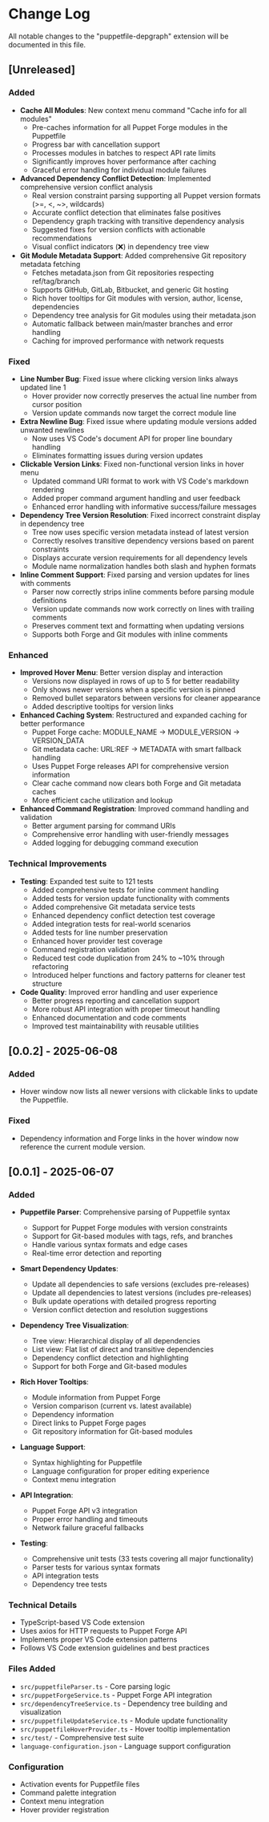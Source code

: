 # Change Log

All notable changes to the "puppetfile-depgraph" extension will be documented in this file.

## [Unreleased]
### Added
- **Cache All Modules**: New context menu command "Cache info for all modules"
  - Pre-caches information for all Puppet Forge modules in the Puppetfile
  - Progress bar with cancellation support
  - Processes modules in batches to respect API rate limits
  - Significantly improves hover performance after caching
  - Graceful error handling for individual module failures
- **Advanced Dependency Conflict Detection**: Implemented comprehensive version conflict analysis
  - Real version constraint parsing supporting all Puppet version formats (>=, <, ~>, wildcards)
  - Accurate conflict detection that eliminates false positives
  - Dependency graph tracking with transitive dependency analysis
  - Suggested fixes for version conflicts with actionable recommendations
  - Visual conflict indicators (❌) in dependency tree view
- **Git Module Metadata Support**: Added comprehensive Git repository metadata fetching
  - Fetches metadata.json from Git repositories respecting ref/tag/branch
  - Supports GitHub, GitLab, Bitbucket, and generic Git hosting
  - Rich hover tooltips for Git modules with version, author, license, dependencies
  - Dependency tree analysis for Git modules using their metadata.json
  - Automatic fallback between main/master branches and error handling
  - Caching for improved performance with network requests

### Fixed
- **Line Number Bug**: Fixed issue where clicking version links always updated line 1
  - Hover provider now correctly preserves the actual line number from cursor position
  - Version update commands now target the correct module line
- **Extra Newline Bug**: Fixed issue where updating module versions added unwanted newlines
  - Now uses VS Code's document API for proper line boundary handling
  - Eliminates formatting issues during version updates
- **Clickable Version Links**: Fixed non-functional version links in hover menu
  - Updated command URI format to work with VS Code's markdown rendering
  - Added proper command argument handling and user feedback
  - Enhanced error handling with informative success/failure messages
- **Dependency Tree Version Resolution**: Fixed incorrect constraint display in dependency tree
  - Tree now uses specific version metadata instead of latest version
  - Correctly resolves transitive dependency versions based on parent constraints
  - Displays accurate version requirements for all dependency levels
  - Module name normalization handles both slash and hyphen formats
- **Inline Comment Support**: Fixed parsing and version updates for lines with comments
  - Parser now correctly strips inline comments before parsing module definitions
  - Version update commands now work correctly on lines with trailing comments
  - Preserves comment text and formatting when updating versions
  - Supports both Forge and Git modules with inline comments

### Enhanced
- **Improved Hover Menu**: Better version display and interaction
  - Versions now displayed in rows of up to 5 for better readability
  - Only shows newer versions when a specific version is pinned
  - Removed bullet separators between versions for cleaner appearance
  - Added descriptive tooltips for version links
- **Enhanced Caching System**: Restructured and expanded caching for better performance
  - Puppet Forge cache: MODULE_NAME -> MODULE_VERSION -> VERSION_DATA
  - Git metadata cache: URL:REF -> METADATA with smart fallback handling
  - Uses Puppet Forge releases API for comprehensive version information
  - Clear cache command now clears both Forge and Git metadata caches
  - More efficient cache utilization and lookup
- **Enhanced Command Registration**: Improved command handling and validation
  - Better argument parsing for command URIs
  - Comprehensive error handling with user-friendly messages
  - Added logging for debugging command execution

### Technical Improvements
- **Testing**: Expanded test suite to 121 tests
  - Added comprehensive tests for inline comment handling
  - Added tests for version update functionality with comments
  - Added comprehensive Git metadata service tests
  - Enhanced dependency conflict detection test coverage
  - Added integration tests for real-world scenarios
  - Added tests for line number preservation
  - Enhanced hover provider test coverage
  - Command registration validation
  - Reduced test code duplication from 24% to ~10% through refactoring
  - Introduced helper functions and factory patterns for cleaner test structure
- **Code Quality**: Improved error handling and user experience
  - Better progress reporting and cancellation support
  - More robust API integration with proper timeout handling
  - Enhanced documentation and code comments
  - Improved test maintainability with reusable utilities

## [0.0.2] - 2025-06-08
### Added
- Hover window now lists all newer versions with clickable links to update the Puppetfile.
### Fixed
- Dependency information and Forge links in the hover window now reference the current module version.

## [0.0.1] - 2025-06-07

### Added
- **Puppetfile Parser**: Comprehensive parsing of Puppetfile syntax
  - Support for Puppet Forge modules with version constraints
  - Support for Git-based modules with tags, refs, and branches
  - Handle various syntax formats and edge cases
  - Real-time error detection and reporting

- **Smart Dependency Updates**:
  - Update all dependencies to safe versions (excludes pre-releases)
  - Update all dependencies to latest versions (includes pre-releases)
  - Bulk update operations with detailed progress reporting
  - Version conflict detection and resolution suggestions

- **Dependency Tree Visualization**:
  - Tree view: Hierarchical display of all dependencies
  - List view: Flat list of direct and transitive dependencies
  - Dependency conflict detection and highlighting
  - Support for both Forge and Git-based modules

- **Rich Hover Tooltips**:
  - Module information from Puppet Forge
  - Version comparison (current vs. latest available)
  - Dependency information
  - Direct links to Puppet Forge pages
  - Git repository information for Git-based modules

- **Language Support**:
  - Syntax highlighting for Puppetfile
  - Language configuration for proper editing experience
  - Context menu integration

- **API Integration**:
  - Puppet Forge API v3 integration
  - Proper error handling and timeouts
  - Network failure graceful fallbacks

- **Testing**:
  - Comprehensive unit tests (33 tests covering all major functionality)
  - Parser tests for various syntax formats
  - API integration tests
  - Dependency tree tests

### Technical Details
- TypeScript-based VS Code extension
- Uses axios for HTTP requests to Puppet Forge API
- Implements proper VS Code extension patterns
- Follows VS Code extension guidelines and best practices

### Files Added
- `src/puppetfileParser.ts` - Core parsing logic
- `src/puppetForgeService.ts` - Puppet Forge API integration
- `src/dependencyTreeService.ts` - Dependency tree building and visualization
- `src/puppetfileUpdateService.ts` - Module update functionality
- `src/puppetfileHoverProvider.ts` - Hover tooltip implementation
- `src/test/` - Comprehensive test suite
- `language-configuration.json` - Language support configuration

### Configuration
- Activation events for Puppetfile files
- Command palette integration
- Context menu integration
- Hover provider registration